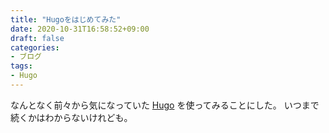 ```yaml
---
title: "Hugoをはじめてみた"
date: 2020-10-31T16:58:52+09:00
draft: false
categories:
- ブログ
tags:
- Hugo
---
```


なんとなく前々から気になっていた [Hugo](https://gohugo.io/) を使ってみることにした。
いつまで続くかはわからないけれども。
